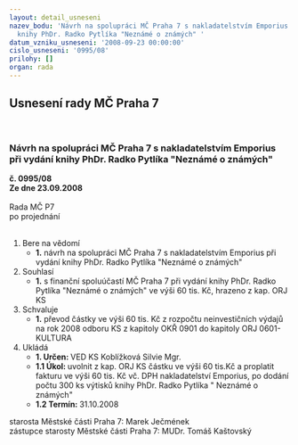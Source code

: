 ```yaml
---
layout: detail_usneseni
nazev_bodu: 'Návrh na spolupráci MČ Praha 7 s nakladatelstvím Emporius při vydání
  knihy PhDr. Radko Pytlíka "Neznámé o známých" '
datum_vzniku_usneseni: '2008-09-23 00:00:00'
cislo_usneseni: '0995/08'
prilohy: []
organ: rada
---
```

<div id="ucUsn_pList" class="usn">
	<span><h2>Usnesení rady MČ Praha 7 </h2>
<br></span><div class="standBody">
<span><h3>Návrh na spolupráci MČ Praha 7 s nakladatelstvím Emporius při vydání knihy PhDr. Radko Pytlíka "Neznámé o známých" </h3></span><div class="center">
		<strong>č. 0995/08</strong><br>
	</div>
<div class="center">
		<strong>Ze dne 23.09.2008</strong><br><br>
	</div>Rada MČ P7<br> po projednání<br><br><ol>
<li>Bere na vědomí<ul><li>
<strong>1.</strong> návrh na spolupráci MČ Praha 7 s nakladatelstvím Emporius při vydání knihy PhDr. Radko Pytlíka "Neznámé o známých" </li></ul>
</li>
<li>Souhlasí<ul><li>
<strong>1.</strong> s finanční spoluúčastí MČ Praha 7 při vydání knihy PhDr. Radko Pytlíka "Neznámé o známých" ve výši 60 tis. Kč, hrazeno z kap. ORJ KS </li></ul>
</li>
<li>Schvaluje<ul><li>
<strong>1.</strong> převod částky ve výši 60 tis. Kč z rozpočtu neinvestičních výdajů na rok 2008 odboru KS z kapitoly OKŘ 0901 do kapitoly ORJ 0601-KULTURA</li></ul>
</li>
<li>Ukládá<ul>
<li>
<strong>1. Určen: </strong>VED KS Koblížková Silvie Mgr.</li>
<li>
<strong>1.1 Úkol: </strong>uvolnit z kap. ORJ KS částku ve výši 60 tis.Kč a proplatit fakturu ve výši 60 tis. Kč vč. DPH nakladatelství Emporius, po dodání počtu  300 ks výtisků knihy PhDr. Radko Pytlíka " Neznámé o známých"</li>
<li>
<strong>1.2 Termín: </strong>31.10.2008</li>
</ul>
</li>
</ol>starosta Městské části Praha 7: Marek Ječmének<br>zástupce starosty Městské části Praha 7: MUDr. Tomáš Kaštovský 
</div>
</div>